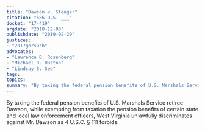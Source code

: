 ```yaml
---
title: "Dawson v. Steager"
citation: "586 U.S. ___"
docket: "17-419"
argdate: "2018-12-03"
publishdate: "2019-02-20"
justices:
- "2017gorsuch"
advocates:
- "Lawrence D. Rosenberg"
- "Michael R. Huston"
- "Lindsay S. See"
tags:
topics:
summary: "By taxing the federal pension benefits of U.S. Marshals Service retiree Dawson, while exempting from taxation the pension benefits of certain state and local law enforcement officers, West Virginia unlawfully discriminates against Mr. Dawson as 4 U.S.C. § 111 forbids."
---
```

By taxing the federal pension benefits of U.S. Marshals Service retiree Dawson, while exempting from taxation the pension benefits of certain state and local law enforcement officers, West Virginia unlawfully discriminates against Mr. Dawson as 4 U.S.C. § 111 forbids.